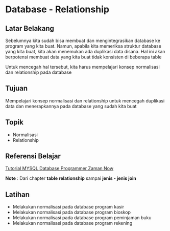 # Database - Relationship

## Latar Belakang

Sebelumnya kita sudah bisa membuat dan mengintegrasikan database ke program yang kita buat. Namun, apabila kita memeriksa struktur database yang kita buat, kita akan menemukan ada duplikasi data disana. Hal ini akan berpotensi membuat data yang kita buat tidak konsisten di beberapa table

Untuk mencegah hal tersebut, kita harus mempelajari konsep normalisasi dan relationship pada database

## Tujuan

Mempelajari konsep normalisasi dan relationship untuk mencegah duplikasi data dan menerapkannya pada database yang sudah kita buat

## Topik

- Normalisasi
- Relationship

## Referensi Belajar

[Tutorial MYSQL Database Programmer Zaman Now](https://www.youtube.com/watch?v=xYBclb-sYQ4)

**Note** : Dari chapter **table relationship** sampai **jenis - jenis join**

## Latihan

- Melakukan normalisasi pada database program kasir
- Melakukan normalisasi pada database program bioskop
- Melakukan normalisasi pada database program peminjaman buku
- Melakukan normalisasi pada database program rekening
